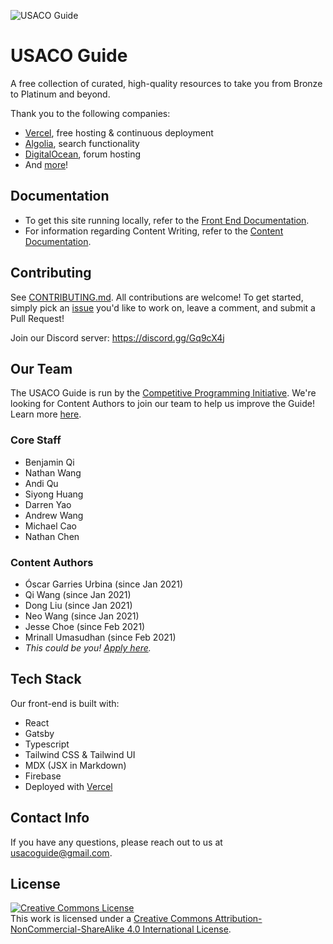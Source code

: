 ![USACO Guide](./src/assets/banner-image-big.jpg)

# USACO Guide

A free collection of curated, high-quality resources to take you from Bronze to Platinum and beyond.

Thank you to the following companies:

- [Vercel](https://vercel.com/?utm_source=cp-initiative&utm_campaign=oss), free hosting & continuous deployment
- [Algolia](https://algolia.com/), search functionality
- [DigitalOcean](https://m.do.co/c/a07c32d07394), forum hosting
- And [more](docs/Companies.md)!

## Documentation

- To get this site running locally, refer to the [Front End Documentation](docs/Front%20End%20Documentation.md).
- For information regarding Content Writing, refer to the [Content Documentation](docs/Content%20Documentation.md).

## Contributing

See [CONTRIBUTING.md](CONTRIBUTING.md). All contributions are welcome! To get started, simply pick an [issue](https://github.com/cpinitiative/usaco-guide/issues) you'd like to work on, leave a comment, and submit a Pull Request!

Join our Discord server: https://discord.gg/Gq9cX4j

## Our Team

The USACO Guide is run by the [Competitive Programming Initiative](https://joincpi.org/). We're looking for Content Authors to join our team to help us improve the Guide! Learn more [here](https://docs.google.com/document/d/13xR2A2mOftVzlC6QTSkm3zLLdFtI1NhlzRWJ81FfU9U/edit).

### Core Staff

- Benjamin Qi
- Nathan Wang
- Andi Qu
- Siyong Huang
- Darren Yao
- Andrew Wang
- Michael Cao
- Nathan Chen

### Content Authors

- Óscar Garries Urbina (since Jan 2021)
- Qi Wang (since Jan 2021)
- Dong Liu (since Jan 2021)
- Neo Wang (since Jan 2021)
- Jesse Choe (since Feb 2021)
- Mrinall Umasudhan (since Feb 2021)
- _This could be you! [Apply here](https://docs.google.com/document/d/13xR2A2mOftVzlC6QTSkm3zLLdFtI1NhlzRWJ81FfU9U/edit)._

## Tech Stack

Our front-end is built with:

- React
- Gatsby
- Typescript
- Tailwind CSS & Tailwind UI
- MDX (JSX in Markdown)
- Firebase
- Deployed with [Vercel](https://vercel.com/?utm_source=cp-initiative&utm_campaign=oss)

## Contact Info

If you have any questions, please reach out to us at usacoguide@gmail.com.

## License

<a rel="license" href="http://creativecommons.org/licenses/by-nc-sa/4.0/"><img alt="Creative Commons License" style="border-width:0" src="https://i.creativecommons.org/l/by-nc-sa/4.0/88x31.png" /></a><br />This work is licensed under a <a rel="license" href="http://creativecommons.org/licenses/by-nc-sa/4.0/">Creative Commons Attribution-NonCommercial-ShareAlike 4.0 International License</a>.
